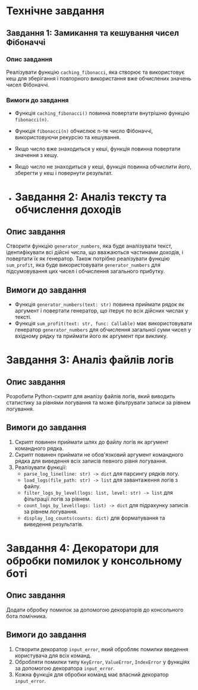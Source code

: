 # Технічне завдання

## Завдання 1: Замикання та кешування чисел Фібоначчі

### Опис завдання

Реалізувати функцію `caching_fibonacci`, яка створює та використовує кеш для зберігання і повторного використання вже обчислених значень чисел Фібоначчі.

### Вимоги до завдання

- Функція `caching_fibonacci()` повинна повертати внутрішню функцію `fibonacci(n)`.
- Функція `fibonacci(n)` обчислює n-те число Фібоначчі, використовуючи рекурсію та кешування.
- Якщо число вже знаходиться у кеші, функція повинна повертати значення з кешу.
- Якщо число не знаходиться у кеші, функція повинна обчислити його, зберегти у кеш і повернути результат.

- # Завдання 2: Аналіз тексту та обчислення доходів

## Опис завдання

Створити функцію `generator_numbers`, яка буде аналізувати текст, ідентифікувати всі дійсні числа, що вважаються частинами доходів, і повертати їх як генератор. Також потрібно реалізувати функцію `sum_profit`, яка буде використовувати `generator_numbers` для підсумовування цих чисел і обчислення загального прибутку.

## Вимоги до завдання

- Функція `generator_numbers(text: str)` повинна приймати рядок як аргумент і повертати генератор, що ітерує по всіх дійсних числах у тексті.
- Функція `sum_profit(text: str, func: Callable)` має використовувати генератор `generator_numbers` для обчислення загальної суми чисел у вхідному рядку та приймати його як аргумент при виклику.
# Завдання 3: Аналіз файлів логів

## Опис завдання

Розробити Python-скрипт для аналізу файлів логів, який виводить статистику за рівнями логування та може фільтрувати записи за рівнем логування.

## Вимоги до завдання

1. Скрипт повинен приймати шлях до файлу логів як аргумент командного рядка.
2. Скрипт повинен приймати не обов'язковий аргумент командного рядка для виведення всіх записів певного рівня логування.
3. Реалізувати функції:
   - `parse_log_line(line: str) -> dict` для парсингу рядків логу.
   - `load_logs(file_path: str) -> list` для завантаження логів з файлу.
   - `filter_logs_by_level(logs: list, level: str) -> list` для фільтрації логів за рівнем.
   - `count_logs_by_level(logs: list) -> dict` для підрахунку записів за рівнем логування.
   - `display_log_counts(counts: dict)` для форматування та виведення результатів.
# Завдання 4: Декоратори для обробки помилок у консольному боті

## Опис завдання

Додати обробку помилок за допомогою декораторів до консольного бота помічника.

## Вимоги до завдання

1. Створити декоратор `input_error`, який обробляє помилки введення користувача для всіх команд.
2. Обробляти помилки типу `KeyError`, `ValueError`, `IndexError` у функціях за допомогою декоратора `input_error`.
3. Кожна функція для обробки команд має власний декоратор `input_error`.
